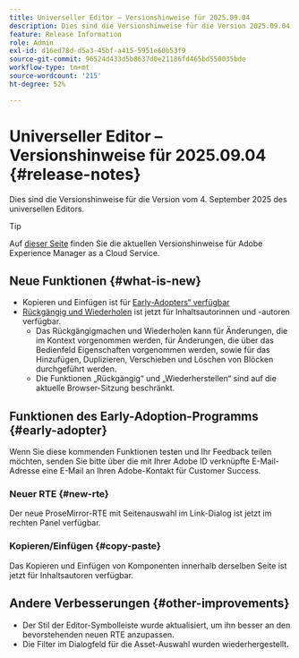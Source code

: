 ```yaml
---
title: Universeller Editor – Versionshinweise für 2025.09.04
description: Dies sind die Versionshinweise für die Version 2025.09.04 des universellen Editors.
feature: Release Information
role: Admin
exl-id: d16ed78d-d5a3-45bf-a415-5951e60b53f9
source-git-commit: 96524d433d5b8637d0e21186fd465bd550035bde
workflow-type: tm+mt
source-wordcount: '215'
ht-degree: 52%

---
```



# Universeller Editor – Versionshinweise für 2025.09.04 {#release-notes}

Dies sind die Versionshinweise für die Version vom 4. September 2025 des universellen Editors.

>[!TIP]
>
>Auf [dieser Seite](/help/release-notes/release-notes-cloud/release-notes-current.md) finden Sie die aktuellen Versionshinweise für Adobe Experience Manager as a Cloud Service.

## Neue Funktionen {#what-is-new}

* Kopieren und Einfügen ist für [Early-Adopters“ verfügbar](#copy-paste)
* [Rückgängig und Wiederholen](/help/sites-cloud/authoring/universal-editor/authoring.md#undo-redo) ist jetzt für Inhaltsautorinnen und -autoren verfügbar.
   * Das Rückgängigmachen und Wiederholen kann für Änderungen, die im Kontext vorgenommen werden, für Änderungen, die über das Bedienfeld Eigenschaften vorgenommen werden, sowie für das Hinzufügen, Duplizieren, Verschieben und Löschen von Blöcken durchgeführt werden.
   * Die Funktionen „Rückgängig“ und „Wiederherstellen“ sind auf die aktuelle Browser-Sitzung beschränkt.

## Funktionen des Early-Adoption-Programms {#early-adopter}

Wenn Sie diese kommenden Funktionen testen und Ihr Feedback teilen möchten, senden Sie bitte über die mit Ihrer Adobe ID verknüpfte E-Mail-Adresse eine E-Mail an Ihren Adobe-Kontakt für Customer Success.

### Neuer RTE {#new-rte}

Der neue ProseMirror-RTE mit Seitenauswahl im Link-Dialog ist jetzt im rechten Panel verfügbar.

### Kopieren/Einfügen {#copy-paste}

Das Kopieren und Einfügen von Komponenten innerhalb derselben Seite ist jetzt für Inhaltsautoren verfügbar.

## Andere Verbesserungen {#other-improvements}

* Der Stil der Editor-Symbolleiste wurde aktualisiert, um ihn besser an den bevorstehenden neuen RTE anzupassen.
* Die Filter im Dialogfeld für die Asset-Auswahl wurden wiederhergestellt.
